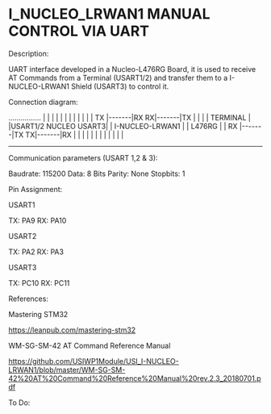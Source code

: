 # I_NUCLEO_LRWAN1 MANUAL CONTROL VIA UART

Description: 

UART interface developed in a Nucleo-L476RG Board, it is used to receive AT Commands from a Terminal (USART1/2) and transfer them to a I-NUCLEO-LRWAN1 Shield (USART3) to control it. 

Connection diagram:

................
                |       |                           |       |
                |       |                           |       |
                |       |                           |       |
            TX  |-------|RX                       RX|-------|TX
                |       |                           |       |
    TERMINAL    |       |USART1/2   NUCLEO    USART3|       |   I-NUCLEO-LRWAN1
                |       |           L476RG          |       |
            RX  |-------|TX                       TX|-------|RX
                |       |                           |       |
                |       |                           |       |
                |       |                           |       |
----------------         ---------------------------         ---------------------  

Communication parameters (USART 1,2 & 3):

Baudrate: 115200
Data: 8 Bits
Parity: None
Stopbits: 1

Pin Assignment:

USART1

TX: PA9
RX: PA10

USART2

TX: PA2
RX: PA3

USART3

TX: PC10
RX: PC11

References:

Mastering STM32

https://leanpub.com/mastering-stm32

WM-SG-SM-42 AT Command Reference Manual

https://github.com/USIWP1Module/USI_I-NUCLEO-LRWAN1/blob/master/WM-SG-SM-42%20AT%20Command%20Reference%20Manual%20rev.2.3_20180701.pdf

To Do:






